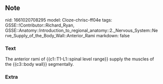 ## Note
nid: 1661020708295
model: Cloze-chrisc-ff04e
tags: GSSE::!Contributor::Richard_Ryan, GSSE::Anatomy::Introduction_to_regional_anatomy::2._Nervous_System::Nerve_Supply_of_the_Body_Wall::Anterior_Rami
markdown: false

### Text
<div class="toggle">
  The anterior rami of {{c1::T1-L1::spinal level range}} supply the
  muscles of the {{c3::body wall}} segmentally.
</div>

### Extra

